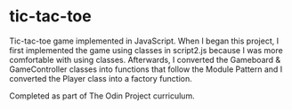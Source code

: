 # tic-tac-toe
 Tic-tac-toe game implemented in JavaScript. When I began this project, I first
 implemented the game using classes in script2.js because I was more comfortable
 with using classes. Afterwards, I converted the Gameboard & GameController
 classes into functions that follow the Module Pattern and I converted the
 Player class into a factory function.

 Completed as part of The Odin Project curriculum.
